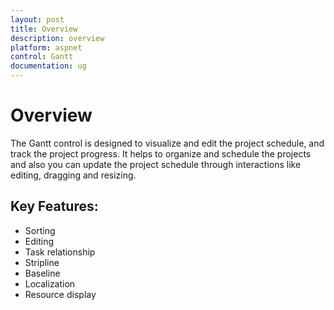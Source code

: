 ```yaml
---
layout: post
title: Overview
description: overview
platform: aspnet
control: Gantt
documentation: ug
---
```


# Overview

The Gantt control is designed to visualize and edit the project schedule, and track the project progress. It helps to organize and schedule the projects and also you can update the project schedule through interactions like editing, dragging and resizing.

## Key Features:

* Sorting
* Editing
* Task relationship
* Stripline
* Baseline
* Localization   
* Resource display
